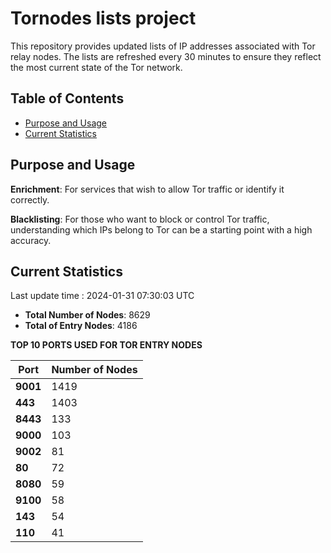 # Tornodes lists project

This repository provides updated lists of IP addresses associated with Tor relay nodes. The lists are refreshed every 30 minutes to ensure they reflect the most current state of the Tor network.

## Table of Contents

- [Purpose and Usage](#purpose-and-usage)
- [Current Statistics](#current-statistics)


## Purpose and Usage

**Enrichment**: For services that wish to allow Tor traffic or identify it correctly.

**Blacklisting**: For those who want to block or control Tor traffic, understanding which IPs belong to Tor can be a starting point with a high accuracy.

## Current Statistics

Last update time : 2024-01-31 07:30:03 UTC

- **Total Number of Nodes**: 8629
- **Total of Entry Nodes**: 4186

**TOP 10 PORTS USED FOR TOR ENTRY NODES**

| **Port** | **Number of Nodes** |
|------|-----------------|
| **9001**   | 1419  |
| **443**   | 1403  |
| **8443**   | 133  |
| **9000**   | 103  |
| **9002**   | 81  |
| **80**   | 72  |
| **8080**   | 59  |
| **9100**   | 58  |
| **143**   | 54  |
| **110**   | 41  |

